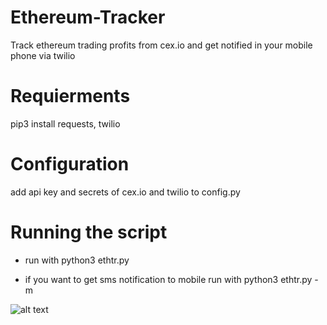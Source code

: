 # Ethereum-Tracker
Track ethereum trading profits from cex.io and get notified in your mobile phone via twilio

# Requierments
pip3 install requests, twilio

# Configuration
add api key and secrets of cex.io and twilio to config.py

# Running the script
* run with python3 ethtr.py

* if you want to get sms notification to mobile run with python3 ethtr.py -m

![alt text](http://i.imgur.com/xzl1QIQ.jpg)

